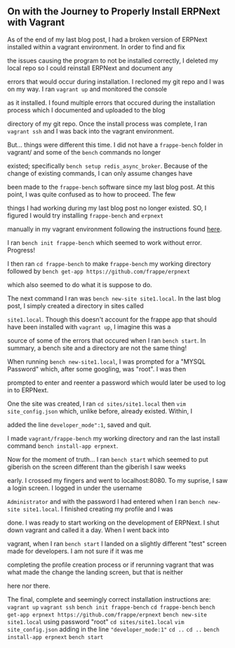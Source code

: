 On with the Journey to Properly Install ERPNext with Vagrant
---------------------------------------------------------------

As of the end of my last blog post, I had a broken version of ERPNext installed within a vagrant environment. In order to find and fix

the issues causing the program to not be installed correctly, I deleted my local repo so I could reinstall ERPNext and document any 

errors that would occur during installation. I recloned my git repo and I was on my way. I ran `vagrant up` and monitored the console 

as it installed. I found multiple errors that occured during the installation process which I documented and uploaded to the blog 

directory of my git repo. Once the install process was complete, I ran `vagrant ssh` and I was back into the vagrant environment. 

But... things were different this time. I did not have a `frappe-bench` folder in vagrant/ and some of the `bench` commands no longer 

existed; specifically `bench setup redis_async_broker`. Because of the change of existing commands, I can only assume changes have 

been made to the `frappe-bench` software since my last blog post. At this point, I was quite confused as to how to proceed. The few 

things I had working during my last blog post no longer existed. SO, I figured I would try installing `frappe-bench` and `erpnext` 

manually in my vagrant environment following the instructions found <a 
href="https://github.com/frappe/bench#setting-up-erpnext">here</a>.

I ran `bench init frappe-bench` which seemed to work without error. Progress!

I then ran `cd frappe-bench` to make `frappe-bench` my working directory followed by `bench get-app https://github.com/frappe/erpnext`

which also seemed to do what it is suppose to do.

The next command I ran was `bench new-site site1.local`. In the last blog post, I simply created a directory in sites called 

`site1.local`. Though this doesn't account for the frappe app that should have been installed with `vagrant up`, I imagine this was a 

source of some of the errors that occured when I ran `bench start`. In summary, a bench site and a directory are not the same thing! 

When running `bench new-site1.local`, I was prompted for a "MYSQL Password" which, after some googling, was "root". I was then 

prompted to enter and reenter a password which would later be used to log in to ERPNext.

One the site was created, I ran `cd sites/site1.local` then `vim site_config.json` which, unlike before, already existed. Within, I 

added the line `developer_mode":1`, saved and quit.

I made `vagrant/frappe-bench` my working directory and ran the last install command `bench install-app erpnext`.

Now for the moment of truth... I ran `bench start` which seemed to put giberish on the screen different than the giberish I saw weeks 

early. I crossed my fingers and went to localhost:8080. To my suprise, I saw a login screen. I logged in under the username 

`Administrator` and with the password I had entered when I ran `bench new-site site1.local`. I finished creating my profile and I was 

done. I was ready to start working on the development of ERPNext. I shut down vagrant and called it a day. When I went back into 

vagrant, when I ran `bench start` I landed on a slightly different "test" screen made for developers. I am not sure if it was me 

completing the profile creation process or if rerunning vagrant that was what made the change the landing screen, but that is neither 

here nor there.

The final, complete and seemingly correct installation instructions are:
`vagrant up`
`vagrant ssh`
`bench init frappe-bench`
`cd frappe-bench`
`bench get-app erpnext https://github.com/frappe/erpnext`
`bench new-site site1.local` using password "root"
`cd sites/site1.local`
`vim site_config.json` adding in the line `"developer_mode:1"`
`cd ..`
`cd ..`
`bench install-app erpnext`
`bench start`       
